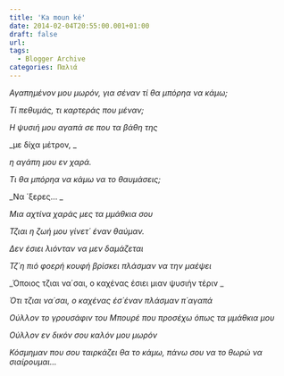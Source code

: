 ```yaml
---
title: 'Ka moun ké'
date: 2014-02-04T20:55:00.001+01:00
draft: false
url: 
tags:
  - Blogger Archive
categories: Παλιά
---
```


  
  
  

_Αγαπημένον μου μωρόν, για σέναν τί θα μπόρηα να κάμω;_

_Τί πεθυμάς, τι καρτεράς που μέναν;_

_Η ψυσιή μου αγαπά σε που τα βάθη της_

_με δίχα μέτρον, _

_η αγάπη μου εν χαρά._

  

_Τι θα μπόρηα να κάμω να το θαυμάσεις;_

  

_Να ΄ξερες... _

_Μια αχτίνα χαράς μες τα μμάθκια σου_

_Τζιαι η ζωή μου γίνετ΄ έναν θαύμαν._

  

_Δεν έσιει λιόνταν να μεν δαμάζεται_

_Τζ΄η πιό φοερή κουφή βρίσκει πλάσμαν να την μαέψει_

_Όποιος τζιαι να΄σαι, ο καχένας έσιει μιαν ψυσιήν τέριν _

_Ότι τζιαι να΄σαι, ο καχένας έσ΄έναν πλάσμαν π΄αγαπά_

  

_Ούλλον το γρουσάφιν του Μπουρέ που προσέχω όπως τα μμάθκια μου_

_Ούλλον εν δικόν σου καλόν μου μωρόν_

  

_Κόσμημαν που σου ταιρκάζει θα το κάμω, πάνω σου να το θωρώ να σιαίρουμαι..._
